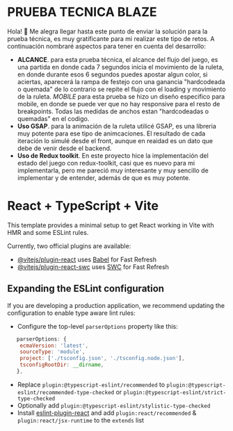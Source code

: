 # PRUEBA TECNICA BLAZE

Hola! 👋 Me alegra llegar hasta este punto de enviar la solución para la prueba técnica, es muy gratificante para mi realizar este tipo de retos. A continuación nombraré aspectos para tener en cuenta del desarrollo:

- **ALCANCE**. para esta prueba técnica, el alcance del flujo del juego, es una partida en donde cada 7 segundos inicia el movimiento de la ruleta, en donde durante esos 6 segundos puedes apostar algun color, si aciertas, aparecerá la rampa de festejo con una ganancia "hardcodeada o quemada" de lo contrario se repite el flujo con el loading y movimiento de la ruleta.
*MOBILE* para esta prueba se hizo un diseño especifico para mobile, en donde se puede ver que no hay responsive para el resto de breakpoints. Todas las medidas de anchos estan "hardcodeadas o quemadas" en el codigo.
- **Uso GSAP**. para la animación de la ruleta utilicé GSAP, es una libreria muy potente para ese tipo de animcaciones. El resultado de cada iteración lo simulé desde el front, aunque en reaidad es un dato que debe de venir desde el backend.
- **Uso de Redux toolkit**. En este proyecto hice la implementación del estado del juego con redux-toolkit, casi que es nuevo para mi implementarla, pero me pareció muy interesante y muy sencillo de implementar y de entender, además de que es muy potente.

# React + TypeScript + Vite

This template provides a minimal setup to get React working in Vite with HMR and some ESLint rules.

Currently, two official plugins are available:

- [@vitejs/plugin-react](https://github.com/vitejs/vite-plugin-react/blob/main/packages/plugin-react/README.md) uses [Babel](https://babeljs.io/) for Fast Refresh
- [@vitejs/plugin-react-swc](https://github.com/vitejs/vite-plugin-react-swc) uses [SWC](https://swc.rs/) for Fast Refresh

## Expanding the ESLint configuration

If you are developing a production application, we recommend updating the configuration to enable type aware lint rules:

- Configure the top-level `parserOptions` property like this:

```js
   parserOptions: {
    ecmaVersion: 'latest',
    sourceType: 'module',
    project: ['./tsconfig.json', './tsconfig.node.json'],
    tsconfigRootDir: __dirname,
   },
```

- Replace `plugin:@typescript-eslint/recommended` to `plugin:@typescript-eslint/recommended-type-checked` or `plugin:@typescript-eslint/strict-type-checked`
- Optionally add `plugin:@typescript-eslint/stylistic-type-checked`
- Install [eslint-plugin-react](https://github.com/jsx-eslint/eslint-plugin-react) and add `plugin:react/recommended` & `plugin:react/jsx-runtime` to the `extends` list
